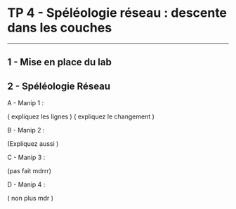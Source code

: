 # TP 4 - Spéléologie réseau : descente dans les couches #

***

## 1 - Mise en place du lab


## 2 - Spéléologie Réseau 

A - Manip 1 : 

( expliquez les lignes )
( expliquez le changement   )

B - Manip 2 : 

(Expliquez aussi )

C - Manip 3 :

(pas fait mdrrr)

D - Manip 4 : 

( non plus mdr )